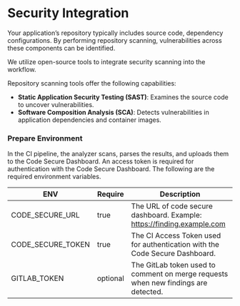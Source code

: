 # Security Integration

Your application’s repository typically includes source code, dependency configurations. By performing repository scanning, vulnerabilities across these components can be identified.

We utilize open-source tools to integrate security scanning into the workflow.

Repository scanning tools offer the following capabilities:
- **Static Application Security Testing (SAST)**: Examines the source code to uncover vulnerabilities.
- **Software Composition Analysis (SCA)**: Detects vulnerabilities in application dependencies and container images.

### Prepare Environment

In the CI pipeline, the analyzer scans, parses the results, and uploads them to the Code Secure Dashboard. An access token is required for authentication with the Code Secure Dashboard. The following are the required environment variables.

| ENV               | Require  | Description                                                                        |
|-------------------|----------|------------------------------------------------------------------------------------|
| CODE_SECURE_URL   | true     | The URL of code secure dashboard. Example: https://finding.example.com             |
| CODE_SECURE_TOKEN | true     | The CI Access Token used for authentication with the Code Secure Dashboard.        |
| GITLAB_TOKEN      | optional | The GitLab token used to comment on merge requests when new findings are detected. |


